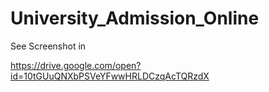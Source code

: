 # University_Admission_Online
See Screenshot in

https://drive.google.com/open?id=10tGUuQNXbPSVeYFwwHRLDCzqAcTQRzdX
